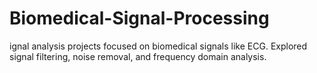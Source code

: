 # Biomedical-Signal-Processing
ignal analysis projects focused on biomedical signals like ECG. Explored signal filtering, noise removal, and frequency domain analysis.
